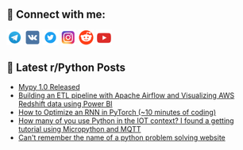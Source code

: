 ## 🔎 Connect with me:
[<img src="https://github.com/bullbesh/bullbesh/blob/main/images/Telegram.png" width="32" height="32" />](https://t.me/bullbesh)
[<img src="https://github.com/bullbesh/bullbesh/blob/main/images/VK.png" width="32" height="32" />](https://vk.com/bullbesh)
[<img src="https://github.com/bullbesh/bullbesh/blob/main/images/Twitter.png" width="32" height="32" />](https://twitter.com/bullbesh1)
[<img src="https://github.com/bullbesh/bullbesh/blob/main/images/Instagram.png" width="32" height="32" />](https://www.instagram.com/bullbesh)
[<img src="https://github.com/bullbesh/bullbesh/blob/main/images/Reddit.png" width="32" height="32" />](https://www.reddit.com/user/bullbesh)
[<img src="https://github.com/bullbesh/bullbesh/blob/main/images/YouTube.png" width="32" height="32" />](https://www.youtube.com/channel/UCtfjRs6uzgq5mfm8S06WTcg)

## 📕 Latest r/Python Posts
<!-- BLOG-POST-LIST:START -->
- [Mypy 1.0 Released](https://www.reddit.com/r/Python/comments/10vh1v5/mypy_10_released/)
- [Building an ETL pipeline with Apache Airflow and Visualizing AWS Redshift data using Power BI](https://www.reddit.com/r/Python/comments/10vfudv/building_an_etl_pipeline_with_apache_airflow_and/)
- [How to Optimize an RNN in PyTorch &lpar;~10 minutes of coding&rpar;](https://www.reddit.com/r/Python/comments/10vfkbh/how_to_optimize_an_rnn_in_pytorch_10_minutes_of/)
- [How many of you use Python in the IOT context? I found a getting tutorial using Micropython and MQTT](https://www.reddit.com/r/Python/comments/10vcg30/how_many_of_you_use_python_in_the_iot_context_i/)
- [Can&#39;t remember the name of a python problem solving website](https://www.reddit.com/r/Python/comments/10vbmec/cant_remember_the_name_of_a_python_problem/)
<!-- BLOG-POST-LIST:END -->
